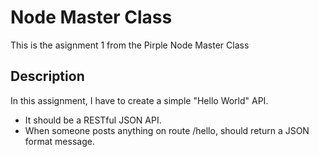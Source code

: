 # Node Master Class
This is the asignment 1 from the Pirple Node Master Class

## Description
In this assignment, I have to create a simple "Hello World" API.
- It should be a RESTful JSON API.
- When someone posts anything on route /hello, should return a JSON format message.